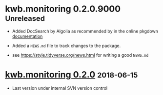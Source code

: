 # kwb.monitoring 0.2.0.9000 <small> Unreleased</small>

* Added DocSearch by Algolia as recommended by in the online pkgdown 
[documentation](https://pkgdown.r-lib.org/articles/pkgdown.html#search) 

* Added a `NEWS.md` file to track changes to the package.

* see https://style.tidyverse.org/news.html for writing a good `NEWS.md`


# [kwb.monitoring 0.2.0](https://github.com/KWB-R/kwb.monitoring/releases/tag/v0.2.0) <small>2018-06-15</small>

* Last version under internal SVN version control